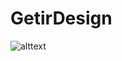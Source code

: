 # GetirDesign

![alttext](https://github.com/tarikkeskin/GetirDesign/blob/master/ezgif.com-gif-maker.gif)
